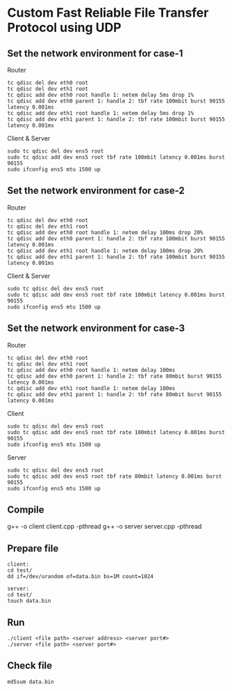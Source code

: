 # Custom Fast Reliable File Transfer Protocol using UDP

## Set the network environment for case-1

Router
```
tc qdisc del dev eth0 root
tc qdisc del dev eth1 root
tc qdisc add dev eth0 root handle 1: netem delay 5ms drop 1%
tc qdisc add dev eth0 parent 1: handle 2: tbf rate 100mbit burst 90155 latency 0.001ms
tc qdisc add dev eth1 root handle 1: netem delay 5ms drop 1%
tc qdisc add dev eth1 parent 1: handle 2: tbf rate 100mbit burst 90155 latency 0.001ms
```

Client & Server
```
sudo tc qdisc del dev ens5 root
sudo tc qdisc add dev ens5 root tbf rate 100mbit latency 0.001ms burst 90155
sudo ifconfig ens5 mtu 1500 up
```

## Set the network environment for case-2

Router
```
tc qdisc del dev eth0 root
tc qdisc del dev eth1 root
tc qdisc add dev eth0 root handle 1: netem delay 100ms drop 20%
tc qdisc add dev eth0 parent 1: handle 2: tbf rate 100mbit burst 90155 latency 0.001ms
tc qdisc add dev eth1 root handle 1: netem delay 100ms drop 20%
tc qdisc add dev eth1 parent 1: handle 2: tbf rate 100mbit burst 90155 latency 0.001ms
```

Client & Server
```
sudo tc qdisc del dev ens5 root
sudo tc qdisc add dev ens5 root tbf rate 100mbit latency 0.001ms burst 90155
sudo ifconfig ens5 mtu 1500 up
```

## Set the network environment for case-3

Router
```
tc qdisc del dev eth0 root
tc qdisc del dev eth1 root
tc qdisc add dev eth0 root handle 1: netem delay 100ms
tc qdisc add dev eth0 parent 1: handle 2: tbf rate 80mbit burst 90155 latency 0.001ms
tc qdisc add dev eth1 root handle 1: netem delay 100ms
tc qdisc add dev eth1 parent 1: handle 2: tbf rate 80mbit burst 90155 latency 0.001ms
```

Client
```
sudo tc qdisc del dev ens5 root
sudo tc qdisc add dev ens5 root tbf rate 100mbit latency 0.001ms burst 90155
sudo ifconfig ens5 mtu 1500 up
```

Server
```
sudo tc qdisc del dev ens5 root
sudo tc qdisc add dev ens5 root tbf rate 80mbit latency 0.001ms burst 90155
sudo ifconfig ens5 mtu 1500 up
```

## Compile
g++ -o client client.cpp -pthread 
g++ -o server server.cpp -pthread


## Prepare file
```
client:
cd test/
dd if=/dev/urandom of=data.bin bs=1M count=1024

server:
cd test/
touch data.bin
```

## Run
```
./client <file path> <server address> <server port#>
./server <file path> <server port#>
```

## Check file
```
md5sum data.bin

```

